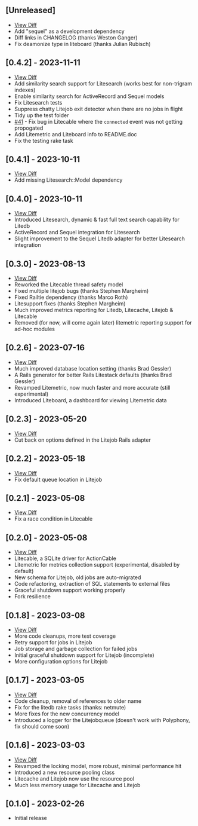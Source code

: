 ## [Unreleased]

- [View Diff](https://github.com/litestack/compare/v0.4.1...master)
- Add "sequel" as a development dependency
- Diff links in CHANGELOG (thanks Weston Ganger)
- Fix deamonize type in liteboard (thanks Julian Rubisch)

## [0.4.2] - 2023-11-11

- [View Diff](https://github.com/litestack/compare/v0.4.1...v0.4.2)
- Add similarity search support for Litesearch (works best for non-trigram indexes)
- Enable similarity search for ActiveRecord and Sequel models
- Fix Litesearch tests
- Suppress chatty Litejob exit detector when there are no jobs in flight
- Tidy up the test folder
- [#41](https://github.com/oldmoe/litestack/pull/41) - Fix bug in Litecable where the `connected` event was not getting propogated
- Add Litemetric and Liteboard info to README.doc
- Fix the testing rake task

## [0.4.1] - 2023-10-11

- [View Diff](https://github.com/litestack/compare/v0.4.0...v0.4.1)
- Add missing Litesearch::Model dependency

## [0.4.0] - 2023-10-11

- [View Diff](https://github.com/litestack/compare/v0.3.0...v0.4.0)
- Introduced Litesearch, dynamic & fast full text search capability for Litedb
- ActiveRecord and Sequel integration for Litesearch
- Slight improvement to the Sequel Litedb adapter for better Litesearch integration

## [0.3.0] - 2023-08-13

- [View Diff](https://github.com/litestack/compare/v0.2.6...v0.3.0)
- Reworked the Litecable thread safety model
- Fixed multiple litejob bugs (thanks Stephen Margheim)
- Fixed Railtie dependency (thanks Marco Roth)
- Litesupport fixes (thanks Stephen Margheim)
- Much improved metrics reporting for Litedb, Litecache, Litejob & Litecable
- Removed (for now, will come again later) litemetric reporting support for ad-hoc modules

## [0.2.6] - 2023-07-16

- [View Diff](https://github.com/litestack/compare/v0.2.3...v0.2.6)
- Much improved database location setting (thanks Brad Gessler)
- A Rails generator for better Rails Litestack defaults (thanks Brad Gessler)
- Revamped Litemetric, now much faster and more accurate (still experimental)
- Introduced Liteboard, a dashboard for viewing Litemetric data

## [0.2.3] - 2023-05-20

- [View Diff](https://github.com/litestack/compare/v0.2.2...v0.2.3)
- Cut back on options defined in the Litejob Rails adapter

## [0.2.2] - 2023-05-18

- [View Diff](https://github.com/litestack/compare/v0.2.1...v0.2.2)
- Fix default queue location in Litejob


## [0.2.1] - 2023-05-08

- [View Diff](https://github.com/litestack/compare/v0.2.0...v0.2.1)
- Fix a race condition in Litecable

## [0.2.0] - 2023-05-08

- [View Diff](https://github.com/litestack/compare/v0.1.8...v0.2.0)
- Litecable, a SQLite driver for ActionCable
- Litemetric for metrics collection support (experimental, disabled by default)
- New schema for Litejob, old jobs are auto-migrated
- Code refactoring, extraction of SQL statements to external files
- Graceful shutdown support working properly
- Fork resilience

## [0.1.8] - 2023-03-08

- [View Diff](https://github.com/litestack/compare/v0.1.7...v0.1.8)
- More code cleanups, more test coverage
- Retry support for jobs in Litejob
- Job storage and garbage collection for failed jobs
- Initial graceful shutdown support for Litejob (incomplete)
- More configuration options for Litejob

## [0.1.7] - 2023-03-05

- [View Diff](https://github.com/litestack/compare/v0.1.6...v0.1.7)
- Code cleanup, removal of references to older name
- Fix for the litedb rake tasks (thanks: netmute)
- More fixes for the new concurrency model
- Introduced a logger for the Litejobqueue (doesn't work with Polyphony, fix should come soon)

## [0.1.6] - 2023-03-03

- [View Diff](https://github.com/litestack/compare/v0.1.0...v0.1.6)
- Revamped the locking model, more robust, minimal performance hit
- Introduced a new resource pooling class
- Litecache and Litejob now use the resource pool
- Much less memory usage for Litecache and Litejob

## [0.1.0] - 2023-02-26

- Initial release
